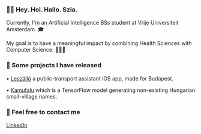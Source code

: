 ### 🖖🏻 Hey. Hoi. Hallo. Szia.

Currently, I'm an Artificial Intelligence BSs student at Vrije Universiteit Amsterdam. 🎓

My goal is to have a meaningful impact by combining Health Sciences with Computer Science. 👨🏻‍🔬

### 🚀 Some projects I have released

• [Leszálló](https://apps.apple.com/us/app/leszálló/id1534430039) a public-transport assistant iOS app, made for Budapest.

• [Kamufalu](https://www.twitter.com/kamufalu/) which is a TensorFlow model generating non-existing Hungarian small-village names.

### 📮 Feel free to contact me

[LinkedIn](https://www.linkedin.com/in/mrkbrts/)
